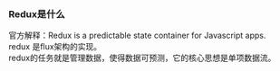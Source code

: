 ### Redux是什么
官方解释：Redux is a predictable state container for Javascript apps.  
redux 是flux架构的实现。  
redux的任务就是管理数据，使得数据可预测，它的核心思想是单项数据流。
